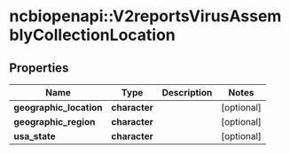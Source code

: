# ncbiopenapi::V2reportsVirusAssemblyCollectionLocation


## Properties
Name | Type | Description | Notes
------------ | ------------- | ------------- | -------------
**geographic_location** | **character** |  | [optional] 
**geographic_region** | **character** |  | [optional] 
**usa_state** | **character** |  | [optional] 


